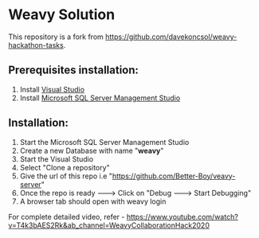 # Weavy Solution

This repository is a fork from https://github.com/davekoncsol/weavy-hackathon-tasks.

## Prerequisites installation:

1. Install [Visual Studio](https://visualstudio.microsoft.com/)
2. Install [Microsoft SQL Server Management Studio](https://docs.microsoft.com/en-us/sql/ssms/download-sql-server-management-studio-ssms?view=sql-server-ver15)

## Installation:

1. Start the Microsoft SQL Server Management Studio
2. Create a new Database with name "**weavy**"
3. Start the Visual Studio
4. Select "Clone a repository"
5. Give the url of this repo i.e "https://github.com/Better-Boy/veavy-server"
6. Once the repo is ready ---> Click on "Debug ---> Start Debugging"
7. A browser tab should open with weavy login


For complete detailed video, refer - https://www.youtube.com/watch?v=T4k3bAES2Rk&ab_channel=WeavyCollaborationHack2020